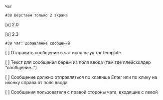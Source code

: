     Чат

    #38 Верстаем только 2 экрана

[x] 2.0

[x] 2.3

    #39 Чат: добавление сообщений

[ ] Отправить сообщение в чат используя тэг template

[ ] Текст для сообщения берем из поля ввода (там где плейсхолдер “сообщение..”)

[ ] Сообщение должно отправляться по клавише Enter или по клику на иконку справа от поля ввода

[ ] Сообщения пользователя с правой стороны чата, входящие с левой